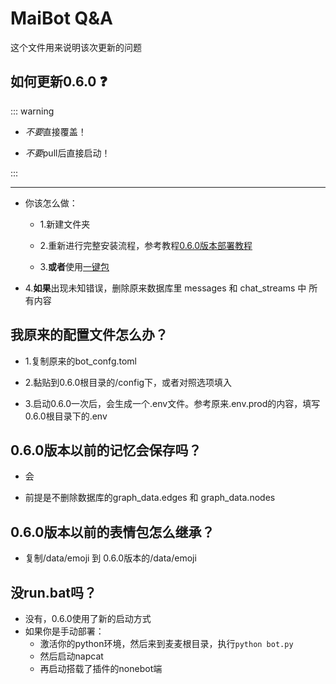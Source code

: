 # MaiBot Q&A

这个文件用来说明该次更新的问题

## 如何更新0.6.0 ❓
::: warning
- *不要*直接覆盖！

- *不要*pull后直接启动！

:::

-----------------------------------

- 你该怎么做：

    - 1.新建文件夹

    - 2.重新进行完整安装流程，参考教程[0.6.0版本部署教程](/manual/deployment/mmc_deploy_windows)

    - 3.**或者**使用[一键包](https://github.com/MaiM-with-u/MaiBot/releases/tag/EasyInstall-windows)

- 4.**如果**出现未知错误，删除原来数据库里 messages 和 chat_streams 中 所有内容

## 我原来的配置文件怎么办？

- 1.复制原来的bot_confg.toml

- 2.黏贴到0.6.0根目录的/config下，或者对照选项填入

- 3.启动0.6.0一次后，会生成一个.env文件。参考原来.env.prod的内容，填写0.6.0根目录下的.env

## 0.6.0版本以前的记忆会保存吗？

- 会

- 前提是不删除数据库的graph_data.edges 和 graph_data.nodes 

## 0.6.0版本以前的表情包怎么继承？

- 复制/data/emoji 到 0.6.0版本的/data/emoji

## 没run.bat吗？

- 没有，0.6.0使用了新的启动方式
- 如果你是手动部署：
    - 激活你的python环境，然后来到麦麦根目录，执行`python bot.py`
    - 然后启动napcat
    - 再启动搭载了插件的nonebot端

